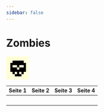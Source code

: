 ```yaml
---
sidebar: false
---
```

# Zombies

![Zombie](./undead-icon.png)

| Seite 1 | Seite 2 | Seite 3 | Seite 4 |
| ------- | ------- | ------- | ------- |
|         |         |         |         |
|         |         |         |         |
|         |         |         |         |
|         |         |         |         |
|         |         |         |         |